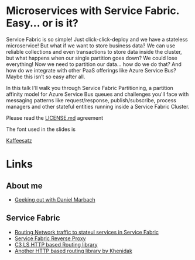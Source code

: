 # Microservices with Service Fabric. Easy... or is it?

Service Fabric is so simple! Just click-click-deploy and we have a stateless microservice! But what if we want to store business data? We can use reliable collections and even transactions to store data inside the cluster, but what happens when our single partition goes down? We could lose everything! Now we need to partition our data… how do we do that? And how do we integrate with other PaaS offerings like Azure Service Bus? Maybe this isn’t so easy after all.

In this talk I'll walk you through Service Fabric Partitioning, a partition affinity model for Azure Service Bus queues and challenges you'll face with messaging patterns like request/response, publish/subscribe, process managers and other stateful entities running inside a Service Fabric Cluster.

Please read the [LICENSE.md](License) agreement

The font used in the slides is

[Kaffeesatz](https://www.yanone.de/fonts/kaffeesatz/)

# Links
## About me
* [Geeking out with Daniel Marbach]( http://developeronfire.com/episode-077-daniel-marbach-geeking-out)

## Service Fabric

* [Routing Network traffic to stateul services in Service Fabric](https://www.opsgility.com/blog/2016/11/02/routing-network-traffic-to-stateful-services-in-service-fabric/)
* [Service Fabric Reverse Proxy](https://docs.microsoft.com/en-us/azure/service-fabric/service-fabric-reverseproxy)
* [C3 LS HTTP based Routing library](https://github.com/c3-ls/ServiceFabric-Http)
* [Another HTTP based routing library by Khenidak](https://github.com/khenidak/Router)